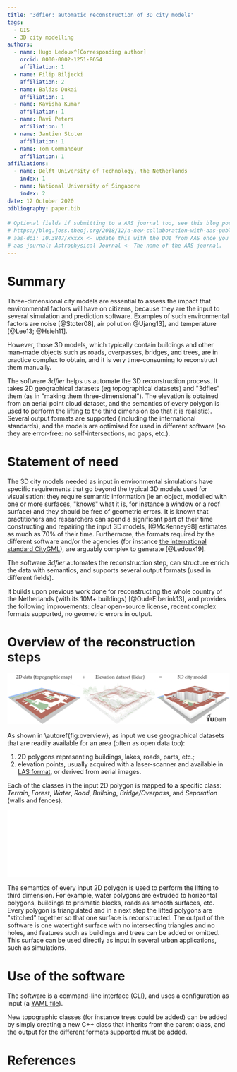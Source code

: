 ```yaml
---
title: '3dfier: automatic reconstruction of 3D city models'
tags:
  - GIS
  - 3D city modelling
authors:
  - name: Hugo Ledoux^[Corresponding author]
    orcid: 0000-0002-1251-8654
    affiliation: 1 
  - name: Filip Biljecki
    affiliation: 2
  - name: Balázs Dukai
    affiliation: 1
  - name: Kavisha Kumar
    affiliation: 1
  - name: Ravi Peters
    affiliation: 1
  - name: Jantien Stoter    
    affiliation: 1
  - name: Tom Commandeur
    affiliation: 1
affiliations:
  - name: Delft University of Technology, the Netherlands
    index: 1
  - name: National University of Singapore
    index: 2
date: 12 October 2020
bibliography: paper.bib

# Optional fields if submitting to a AAS journal too, see this blog post:
# https://blog.joss.theoj.org/2018/12/a-new-collaboration-with-aas-publishing
# aas-doi: 10.3847/xxxxx <- update this with the DOI from AAS once you know it.
# aas-journal: Astrophysical Journal <- The name of the AAS journal.
---
```


# Summary

Three-dimensional city models are essential to assess the impact that environmental factors will have on citizens, because they are the input to several simulation and prediction software.
Examples of such environmental factors are noise [@Stoter08], air pollution @Ujang13], and temperature [@Lee13; @Hsieh11].

However, those 3D models, which typically contain buildings and other man-made objects such as roads, overpasses, bridges, and trees, are in practice complex to obtain, and it is very time-consuming to reconstruct them manually.

The software *3dfier* helps us automate the 3D reconstruction process.
It takes 2D geographical datasets (eg topographical datasets) and "3dfies" them (as in "making them three-dimensional"). 
The elevation is obtained from an aerial point cloud dataset, and the semantics of every polygon is used to perform the lifting to the third dimension (so that it is realistic).
Several output formats are supported (including the international standards), and the models are optimised for used in different software (so they are error-free: no self-intersections, no gaps, etc.).


# Statement of need

The 3D city models needed as input in environmental simulations have specific requirements that go beyond the typical 3D models used for visualisation: they require semantic information (ie an object, modelled with one or more surfaces, "knows" what it is, for instance a window or a roof surface) and they should be free of geometric errors.
It is known that practitioners and researchers can spend a significant part of their time constructing and repairing the input 3D models, [@McKenney98] estimates as much as 70\% of their time.
Furthermore, the formats required by the different software and/or the agencies (for instance [the international standard CityGML](https://www.ogc.org/standards/citygml)), are arguably complex to generate [@Ledoux19].

The software *3dfier* automates the reconstruction step, can structure enrich the data with semantics, and supports several output formats (used in different fields).

It builds upon previous work done for reconstructing the whole country of the Netherlands (with its 10M+ buildings) [@OudeElberink13], and provides the following improvements: clear open-source license, recent complex formats supported, no geometric errors in output.



# Overview of the reconstruction steps

![Overview of 3dfier.\label{fig:overview}](extrusion.png)

As shown in \autoref{fig:overview}, as input we use geographical datasets that are readily available for an area (often as open data too):

  1. 2D polygons representing buildings, lakes, roads, parts, etc.;
  2. elevation points, usually acquired with a laser-scanner and available in [LAS format](https://www.asprs.org/wp-content/uploads/2010/12/LAS_1_4_r13.pdf), or derived from aerial images.

Each of the classes in the input 2D polygon is mapped to a specific class: *Terrain*, *Forest*, *Water*, *Road*, *Building*, *Bridge/Overpass*, and *Separation* (walls and fences).

![1D visualisation of the reconstruction process.\label{fig:steps}](steps.pdf)

The semantics of every input 2D polygon is used to perform the lifting to third dimension.
For example, water polygons are extruded to horizontal polygons, buildings to prismatic blocks, roads as smooth surfaces, etc. 
Every polygon is triangulated and in a next step the lifted polygons are "stitched" together so that one surface is reconstructed. 
The output of the software is one watertight surface with no intersecting triangles and no holes, and features such as buildings and trees can be added or omitted.  
This surface can be used directly as input in several urban applications, such as simulations.


# Use of the software


The software is a command-line interface (CLI), and uses a configuration as input (a [YAML file](https://yaml.org/)).

New topographic classes (for instance trees could be added) can be added by simply creating a new C++ class that inherits from the parent class, and the output for the different formats supported must be added.



# References